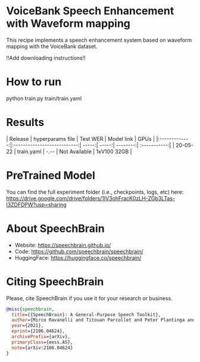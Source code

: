 # VoiceBank Speech Enhancement with Waveform mapping
This recipe implements a speech enhancement system based on waveform mapping
with the VoiceBank dataset.

!!Add downloading instructions!!

# How to run
python train.py train/train.yaml

# Results

| Release | hyperparams file | Test WER | Model link | GPUs |
|:-------------:|:---------------------------:| -----:| -----:| --------:| :-----------:|
| 20-05-22 | train.yaml | -.-- | Not Available | 1xV100 32GB |


# PreTrained Model
You can find the full experiment folder (i.e., checkpoints, logs, etc) here:
https://drive.google.com/drive/folders/1IV3ohFracK0zLH-ZGb3LTas-l3ZDFDPW?usp=sharing



# **About SpeechBrain**
- Website: https://speechbrain.github.io/
- Code: https://github.com/speechbrain/speechbrain/
- HuggingFace: https://huggingface.co/speechbrain/


# **Citing SpeechBrain**
Please, cite SpeechBrain if you use it for your research or business.

```bibtex
@misc{speechbrain,
  title={{SpeechBrain}: A General-Purpose Speech Toolkit},
  author={Mirco Ravanelli and Titouan Parcollet and Peter Plantinga and Aku Rouhe and Samuele Cornell and Loren Lugosch and Cem Subakan and Nauman Dawalatabad and Abdelwahab Heba and Jianyuan Zhong and Ju-Chieh Chou and Sung-Lin Yeh and Szu-Wei Fu and Chien-Feng Liao and Elena Rastorgueva and François Grondin and William Aris and Hwidong Na and Yan Gao and Renato De Mori and Yoshua Bengio},
  year={2021},
  eprint={2106.04624},
  archivePrefix={arXiv},
  primaryClass={eess.AS},
  note={arXiv:2106.04624}
}
```

